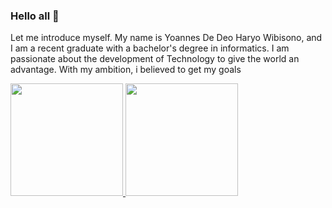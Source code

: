 ### Hello all 👋
Let me introduce myself. My name is Yoannes De Deo Haryo Wibisono, and I am a recent graduate with a bachelor's degree in informatics. I am passionate about the development of Technology to give the world an advantage. With my ambition, i believed to get my goals




<p align="left">
<a href="https://github.com/Dedeo3">
  <img height="180em" src="https://github-readme-stats-eight-theta.vercel.app/api?username=Dedeo3&show_icons=true&theme=algolia&include_all_commits=true&count_private=true"/>
  <img height="180em" src="https://github-readme-stats-eight-theta.vercel.app/api/top-langs/?username=Dedeo3&layout=compact&langs_count=8&theme=algolia"/>
</a>
</p>
